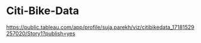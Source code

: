 # Citi-Bike-Data
https://public.tableau.com/app/profile/suja.parekh/viz/citibikedata_17181529257020/Story1?publish=yes

